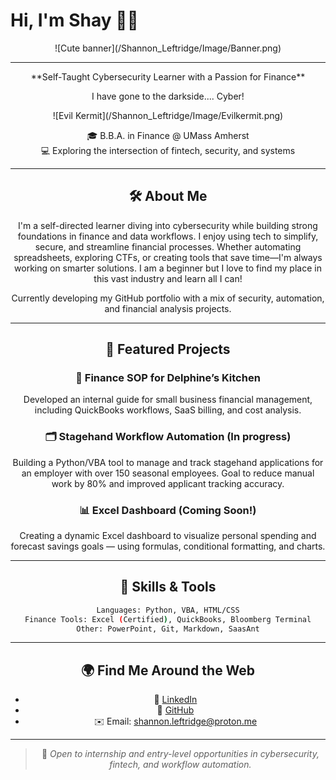 # Hi, I'm Shay 👋🏽

<div align="center">  
    ![Cute banner](/Shannon_Leftridge/Image/Banner.png)
    
---

<div align="center">
**Self-Taught Cybersecurity Learner with a Passion for Finance**  

I have gone to the darkside.... Cyber!

<div align="center">
    ![Evil Kermit](/Shannon_Leftridge/Image/Evilkermit.png)


🎓 B.B.A. in Finance @ UMass Amherst  
💻 Exploring the intersection of fintech, security, and systems

---

## 🛠 About Me
I'm a self-directed learner diving into cybersecurity while building strong foundations in finance and data workflows. I enjoy using tech to simplify, secure, and streamline financial processes. Whether automating spreadsheets, exploring CTFs, or creating tools that save time—I'm always working on smarter solutions. I am a beginner but I love to find my place in this vast industry and learn all I can!

Currently developing my GitHub portfolio with a mix of security, automation, and financial analysis projects.

---

## 🚀 Featured Projects

### 💸 Finance SOP for Delphine’s Kitchen
Developed an internal guide for small business financial management, including QuickBooks workflows, SaaS billing, and cost analysis.

### 🗂️ Stagehand Workflow Automation (In progress)
Building a Python/VBA tool to manage and track stagehand applications for an employer with over 150 seasonal employees. Goal to reduce manual work by 80% and improved applicant tracking accuracy.

### 📊 Excel Dashboard (Coming Soon!)
Creating a dynamic Excel dashboard to visualize personal spending and forecast savings goals — using formulas, conditional formatting, and charts.

---

## 🧠 Skills & Tools

```bash
Languages: Python, VBA, HTML/CSS
Finance Tools: Excel (Certified), QuickBooks, Bloomberg Terminal
Other: PowerPoint, Git, Markdown, SaasAnt

```

---

## 🌍 Find Me Around the Web

- 💼 [LinkedIn](https://www.linkedin.com/in/shannon-leftridge/)
- 📂 [GitHub](https://github.com/YourUsernameHere)
- ✉️ Email: shannon.leftridge@proton.me

---

> 🎯 *Open to internship and entry-level opportunities in cybersecurity, fintech, and workflow automation.*
